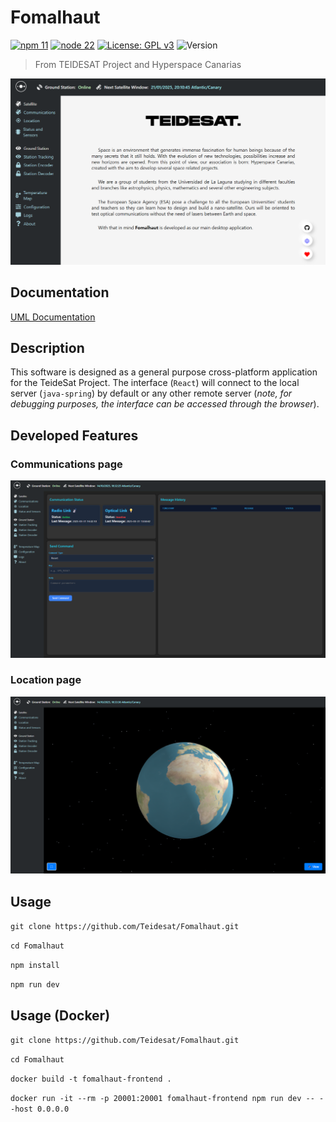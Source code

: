 # Fomalhaut

[![npm 11](https://img.shields.io/badge/npm-11-blue.svg)](https://nodejs.org/es/download/)
[![node 22](https://img.shields.io/badge/node-22-blue.svg)](https://nodejs.org/es/download/)
[![License: GPL v3](https://img.shields.io/badge/License-GPLv3-green.svg)](https://www.gnu.org/licenses/gpl-3.0)
![Version](https://img.shields.io/badge/alpha-0.0.0-yellow.svg)

> From TEIDESAT Project and Hyperspace Canarias

![Home screen shot](src/assets/homeScreenShot.png)

## Documentation

[UML Documentation](https://drive.google.com/file/d/13AXM-qIjfROxe5EaNRkCwk9KPloPaoG-/view?usp=sharing)

## Description

This software is designed as a general purpose cross-platform application for the TeideSat Project. The interface (`React`)
will connect to the local server (`java-spring`) by default or any other remote server (_note, for debugging purposes, the
interface can be accessed through the browser_).

## Developed Features

### Communications page
![Communications screen shot](src/assets/CommunicationsScreenShot.png)

### Location page
![Location screen shot](src/assets/LocationScreenShot.png)

## Usage

`git clone https://github.com/Teidesat/Fomalhaut.git`

`cd Fomalhaut`

`npm install`

`npm run dev`

## Usage (Docker)

`git clone https://github.com/Teidesat/Fomalhaut.git`

`cd Fomalhaut`

`docker build -t fomalhaut-frontend .`

`docker run -it --rm -p 20001:20001 fomalhaut-frontend npm run dev -- --host 0.0.0.0`
